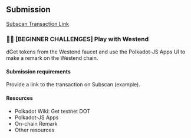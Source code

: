## Submission 

[Subscan Transaction Link](https://westend.subscan.io/extrinsic/2862963-1)


### 🧑‍💻 [BEGINNER CHALLENGES] Play with Westend
dGet tokens from the Westend faucet and use the Polkadot-JS Apps UI to make a remark on the Westend chain.

#### Submission requirements
Provide a link to the transaction on Subscan (example).

#### Resources
- Polkadot Wiki: Get testnet DOT
- Polkadot-JS Apps
- On-chain Remark
- Other resources

